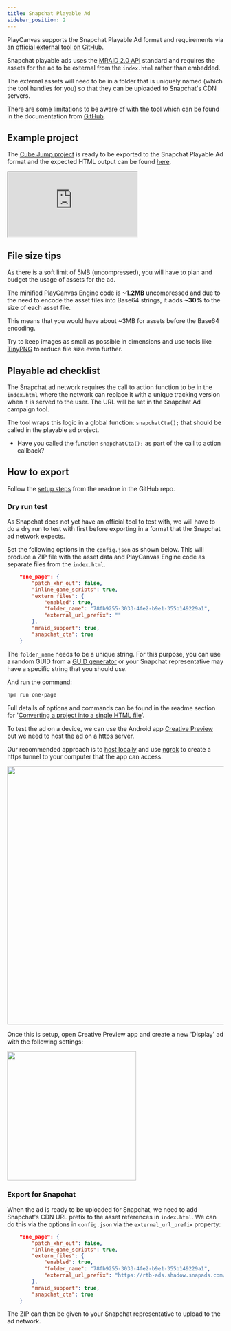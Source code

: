 ```yaml
---
title: Snapchat Playable Ad
sidebar_position: 2
---
```


PlayCanvas supports the Snapchat Playable Ad format and requirements via an [official external tool on GitHub][2].

Snapchat playable ads uses the [MRAID 2.0 API][mraid-api] standard and requires the assets for the ad to be external from the `index.html` rather than embedded.

The external assets will need to be in a folder that is uniquely named (which the tool handles for you) so that they can be uploaded to Snapchat's CDN servers.

There are some limitations to be aware of with the tool which can be found in the documentation from [GitHub][2].

## Example project

The [Cube Jump project][5] is ready to be exported to the Snapchat Playable Ad format and the expected HTML output can be found [here][6].

<div className="iframe-container">
    <iframe src="https://playcanv.as/e/p/X1nwbUGA/" title="Cube Jump Playable Ad" allow="camera; microphone; xr-spatial-tracking; fullscreen" allowfullscreen></iframe>
</div>

## File size tips

As there is a soft limit of 5MB (uncompressed), you will have to plan and budget the usage of assets for the ad.

The minified PlayCanvas Engine code is **\~1.2MB** uncompressed and due to the need to encode the asset files into Base64 strings, it adds **\~30%** to the size of each asset file.

This means that you would have about \~3MB for assets before the Base64 encoding.

Try to keep images as small as possible in dimensions and use tools like [TinyPNG][4] to reduce file size even further.

## Playable ad checklist

The Snapchat ad network requires the call to action function to be in the `index.html` where the network can replace it with a unique tracking version when it is served to the user. The URL will be set in the Snapchat Ad campaign tool.

The tool wraps this logic in a global function: `snapchatCta();` that should be called in the playable ad project.

* Have you called the function `snapchatCta();` as part of the call to action callback?

## How to export

Follow the [setup steps][7] from the readme in the GitHub repo.

### Dry run test

As Snapchat does not yet have an official tool to test with, we will have to do a dry run to test with first before exporting in a format that the Snapchat ad network expects.

Set the following options in the `config.json` as shown below. This will produce a ZIP file with the asset data and PlayCanvas Engine code as separate files from the `index.html`.

```json
    "one_page": {
        "patch_xhr_out": false,
        "inline_game_scripts": true,
        "extern_files": {
            "enabled": true,
            "folder_name": "78fb9255-3033-4fe2-b9e1-355b149229a1",
            "external_url_prefix": ""
        },
        "mraid_support": true,
        "snapchat_cta": true
    }
```

The `folder_name` needs to be a unique string. For this purpose, you can use a random GUID from a [GUID generator][guid-generator] or your Snapchat representative may have a specific string that you should use.

And run the command:

```sh
npm run one-page
```

Full details of options and commands can be found in the readme section for '[Converting a project into a single HTML file][2]'.

To test the ad on a device, we can use the Android app [Creative Preview][creative-preview] but we need to host the ad on a https server.

Our recommended approach is to [host locally][host-locally] and use [ngrok][ngrok] to create a https tunnel to your computer that the app can access.

<img loading="lazy" src="/img/user-manual/publishing/playable-ads/snapchat-playable-ads/ngrok.png" width="600" />

Once this is setup, open Creative Preview app and create a new 'Display' ad with the following settings:

<img loading="lazy" src="/img/user-manual/publishing/playable-ads/snapchat-playable-ads/creative-preview.png" width="300" />

### Export for Snapchat

When the ad is ready to be uploaded for Snapchat, we need to add Snapchat's CDN URL prefix to the asset references in `index.html`. We can do this via the options in `config.json` via the `external_url_prefix` property:

```json
    "one_page": {
        "patch_xhr_out": false,
        "inline_game_scripts": true,
        "extern_files": {
            "enabled": true,
            "folder_name": "78fb9255-3033-4fe2-b9e1-355b149229a1",
            "external_url_prefix": "https://rtb-ads.shadow.snapads.com/html5"
        },
        "mraid_support": true,
        "snapchat_cta": true
    }
```

The ZIP can then be given to your Snapchat representative to upload to the ad network.

[2]: https://github.com/playcanvas/playcanvas-rest-api-tools#converting-a-project-into-a-single-html-file
[4]: https://tinypng.com/
[5]: https://playcanvas.com/project/796932/overview/cube-jump-snapchat-ad
[6]: pathname:///downloads/sc-playable-ad-cube-jump.zip
[7]: https://github.com/playcanvas/playcanvas-rest-api-tools#setup
[mraid-api]: https://www.iab.com/guidelines/mraid/
[guid-generator]: https://www.guidgenerator.com/
[creative-preview]: https://play.google.com/store/apps/details?id=com.google.android.apps.audition&hl=en_GB&gl=US
[host-locally]: /user-manual/editor/publishing/web/self-hosting/#running-a-downloaded-build
[ngrok]: https://ngrok.com/
